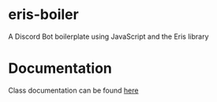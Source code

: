 # eris-boiler
A Discord Bot boilerplate using JavaScript and the Eris library
# Documentation
Class documentation can be found [here](https://alex-taxiera.github.io/eris-boiler/)
